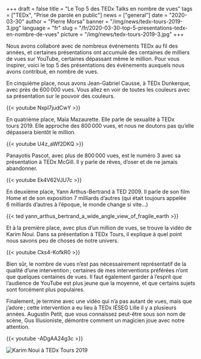 +++
draft = false
title = "Le Top 5 des TEDx Talks en nombre de vues"
tags = ["TEDx", "Prise de parole en public"]
news = ["general"]
date = "2020-03-30"
author = "Pierre Morsa"
banner = "/img/news/tedx-tours-2019-3.jpg"
language = "fr"
slug = "/fr/2020-03-30-top-5-presentations-tedx-en-nombre-de-vues"
picture = "/img/news/tedx-tours-2019-3.jpg"
+++

Nous avons collaboré avec de nombreux événements TEDx au fil des années, et certaines présentations ont accumulé des centaines de milliers de vues sur YouTube, certaines dépassant même le million. Pour vous inspirer, voici le top 5 des présentations des événements auxquels nous avons contribué, en nombre de vues.

En cinquième place, nous avons Jean-Gabriel Causse, à TEDx Dunkerque, avec près de 600 000 vues. Vous allez en voir de toutes les couleurs avec sa présentation sur le pouvoir des couleurs.

{{< youtube Nxpl7judCwY >}}

En quatrième place, Maïa Mazaurette. Elle parle de sexualité à TEDx tours 2019. Elle approche des 800 000 vues, et nous ne doutons pas qu’elle dépassera bientôt le million.

{{< youtube U4z_aWf2DKQ >}}

Panayotis Pascot, avec plus de 800 000 vues, est le numéro 3 avec sa présentation à TEDx McGill. Il y parle de rêves, d’oser et de ne jamais abandonner.

{{< youtube Ek4V62VJU7c >}}

En deuxième place, Yann Arthus-Bertrand à TED 2009. Il parle de son film Home et de son exposition 7 milliards d’autres (qui était toujours appelée 6 milliards d’autres à l’époque, le monde change si vite…)

{{< ted yann_arthus_bertrand_a_wide_angle_view_of_fragile_earth >}}

Et à la première place, avec plus d’un million de vues, se trouve la vidéo de Karim Noui. Dans sa présentation à TEDx Tours, il explique à quel point nous savons peu de choses de notre univers.

{{< youtube Cks4-KofkR0 >}}

Bien sûr, le nombre de vues n’est pas nécessairement représentatif de la qualité d’une intervention ; certaines de mes interventions préférées n’ont que quelques centaines de vues. Il faut également garder à l’esprit que l’audience de YouTube est plus jeune que la moyenne, et que certains sujets sont forcément plus populaires. 

Finalement, je termine avec une vidéo qui n’a pas autant de vues, mais que j’adore ; cette intervention a eu lieu à TEDx IÉSEG Lille il y a plusieurs années. Augustin Petit, que vous connaissez peut-être sous son nom de scène, Gus Illusioniste, démontre comment un magicien joue avec notre attention.

{{< youtube -ADgAA24g3c >}}

![Karim Noui à TEDx Tours 2019](/img/news/tedx-tours-2019-3.jpg)